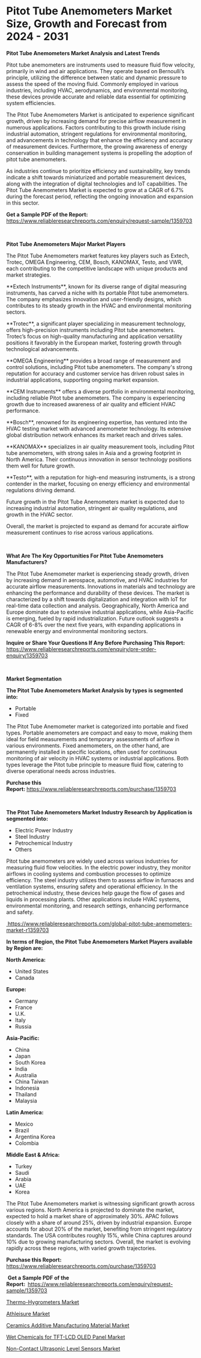 <p><h1>Pitot Tube Anemometers Market Size, Growth and Forecast from 2024 - 2031</h1></p><p><strong>Pitot Tube Anemometers Market Analysis and Latest Trends</strong></p>
<p><p>Pitot tube anemometers are instruments used to measure fluid flow velocity, primarily in wind and air applications. They operate based on Bernoulli’s principle, utilizing the difference between static and dynamic pressure to assess the speed of the moving fluid. Commonly employed in various industries, including HVAC, aerodynamics, and environmental monitoring, these devices provide accurate and reliable data essential for optimizing system efficiencies.</p><p>The Pitot Tube Anemometers Market is anticipated to experience significant growth, driven by increasing demand for precise airflow measurement in numerous applications. Factors contributing to this growth include rising industrial automation, stringent regulations for environmental monitoring, and advancements in technology that enhance the efficiency and accuracy of measurement devices. Furthermore, the growing awareness of energy conservation in building management systems is propelling the adoption of pitot tube anemometers. </p><p>As industries continue to prioritize efficiency and sustainability, key trends indicate a shift towards miniaturized and portable measurement devices, along with the integration of digital technologies and IoT capabilities. The Pitot Tube Anemometers Market is expected to grow at a CAGR of 6.7% during the forecast period, reflecting the ongoing innovation and expansion in this sector.</p></p>
<p><strong>Get a Sample PDF of the Report:&nbsp;</strong> <a href="https://www.reliableresearchreports.com/enquiry/request-sample/1359703">https://www.reliableresearchreports.com/enquiry/request-sample/1359703</a></p>
<p>&nbsp;</p>
<p><strong>Pitot Tube Anemometers Major Market Players</strong></p>
<p><p>The Pitot Tube Anemometers market features key players such as Extech, Trotec, OMEGA Engineering, CEM, Bosch, KANOMAX, Testo, and VWR, each contributing to the competitive landscape with unique products and market strategies.</p><p>**Extech Instruments**, known for its diverse range of digital measuring instruments, has carved a niche with its portable Pitot tube anemometers. The company emphasizes innovation and user-friendly designs, which contributes to its steady growth in the HVAC and environmental monitoring sectors.</p><p>**Trotec**, a significant player specializing in measurement technology, offers high-precision instruments including Pitot tube anemometers. Trotec’s focus on high-quality manufacturing and application versatility positions it favorably in the European market, fostering growth through technological advancements.</p><p>**OMEGA Engineering** provides a broad range of measurement and control solutions, including Pitot tube anemometers. The company's strong reputation for accuracy and customer service has driven robust sales in industrial applications, supporting ongoing market expansion.</p><p>**CEM Instruments** offers a diverse portfolio in environmental monitoring, including reliable Pitot tube anemometers. The company is experiencing growth due to increased awareness of air quality and efficient HVAC performance.</p><p>**Bosch**, renowned for its engineering expertise, has ventured into the HVAC testing market with advanced anemometer technology. Its extensive global distribution network enhances its market reach and drives sales.</p><p>**KANOMAX** specializes in air quality measurement tools, including Pitot tube anemometers, with strong sales in Asia and a growing footprint in North America. Their continuous innovation in sensor technology positions them well for future growth.</p><p>**Testo**, with a reputation for high-end measuring instruments, is a strong contender in the market, focusing on energy efficiency and environmental regulations driving demand.</p><p>Future growth in the Pitot Tube Anemometers market is expected due to increasing industrial automation, stringent air quality regulations, and growth in the HVAC sector. </p><p>Overall, the market is projected to expand as demand for accurate airflow measurement continues to rise across various applications.</p></p>
<p>&nbsp;</p>
<p><strong>What Are The Key Opportunities For Pitot Tube Anemometers Manufacturers?</strong></p>
<p><p>The Pitot Tube Anemometer market is experiencing steady growth, driven by increasing demand in aerospace, automotive, and HVAC industries for accurate airflow measurements. Innovations in materials and technology are enhancing the performance and durability of these devices. The market is characterized by a shift towards digitalization and integration with IoT for real-time data collection and analysis. Geographically, North America and Europe dominate due to extensive industrial applications, while Asia-Pacific is emerging, fueled by rapid industrialization. Future outlook suggests a CAGR of 6-8% over the next five years, with expanding applications in renewable energy and environmental monitoring sectors.</p></p>
<p><strong>Inquire or Share Your Questions If Any Before Purchasing This Report:</strong> <a href="https://www.reliableresearchreports.com/enquiry/pre-order-enquiry/1359703">https://www.reliableresearchreports.com/enquiry/pre-order-enquiry/1359703</a></p>
<p>&nbsp;</p>
<p><strong>Market Segmentation</strong></p>
<p><strong>The Pitot Tube Anemometers Market Analysis by types is segmented into:</strong></p>
<p><ul><li>Portable</li><li>Fixed</li></ul></p>
<p><p>The Pitot Tube Anemometer market is categorized into portable and fixed types. Portable anemometers are compact and easy to move, making them ideal for field measurements and temporary assessments of airflow in various environments. Fixed anemometers, on the other hand, are permanently installed in specific locations, often used for continuous monitoring of air velocity in HVAC systems or industrial applications. Both types leverage the Pitot tube principle to measure fluid flow, catering to diverse operational needs across industries.</p></p>
<p><strong>Purchase this Report:&nbsp;</strong><a href="https://www.reliableresearchreports.com/purchase/1359703">https://www.reliableresearchreports.com/purchase/1359703</a></p>
<p>&nbsp;</p>
<p><strong>The Pitot Tube Anemometers Market Industry Research by Application is segmented into:</strong></p>
<p><ul><li>Electric Power Industry</li><li>Steel Industry</li><li>Petrochemical Industry</li><li>Others</li></ul></p>
<p><p>Pitot tube anemometers are widely used across various industries for measuring fluid flow velocities. In the electric power industry, they monitor airflows in cooling systems and combustion processes to optimize efficiency. The steel industry utilizes them to assess airflow in furnaces and ventilation systems, ensuring safety and operational efficiency. In the petrochemical industry, these devices help gauge the flow of gases and liquids in processing plants. Other applications include HVAC systems, environmental monitoring, and research settings, enhancing performance and safety.</p></p>
<p><a href="https://www.reliableresearchreports.com/global-pitot-tube-anemometers-market-r1359703">&nbsp;https://www.reliableresearchreports.com/global-pitot-tube-anemometers-market-r1359703</a></p>
<p><strong>In terms of Region, the Pitot Tube Anemometers Market Players available by Region are:</strong></p>
<p>
    <p> <strong> North America: </strong>
        <ul>
            <li>United States</li>
            <li>Canada</li>
        </ul>
        </p> 
    <p> <strong> Europe: </strong>
        <ul>
            <li>Germany</li>
            <li>France</li>
            <li>U.K.</li>
            <li>Italy</li>
            <li>Russia</li>
        </ul>
        </p> 
    <p> <strong> Asia-Pacific: </strong>
        <ul>
            <li>China</li>
            <li>Japan</li>
            <li>South Korea</li>
            <li>India</li>
            <li>Australia</li>
            <li>China Taiwan</li>
            <li>Indonesia</li>
            <li>Thailand</li>
            <li>Malaysia</li>
        </ul>
        </p> 
    <p> <strong> Latin America: </strong>
        <ul>
            <li>Mexico</li>
            <li>Brazil</li>
            <li>Argentina Korea</li>
            <li>Colombia</li>
        </ul>
        </p> 
    <p> <strong> Middle East & Africa: </strong>
        <ul>
            <li>Turkey</li>
            <li>Saudi</li>
            <li>Arabia</li>
            <li>UAE</li>
            <li>Korea</li>
        </ul>
    </p>
    </p>
<p><p>The Pitot Tube Anemometers market is witnessing significant growth across various regions. North America is projected to dominate the market, expected to hold a market share of approximately 30%. APAC follows closely with a share of around 25%, driven by industrial expansion. Europe accounts for about 20% of the market, benefiting from stringent regulatory standards. The USA contributes roughly 15%, while China captures around 10% due to growing manufacturing sectors. Overall, the market is evolving rapidly across these regions, with varied growth trajectories.</p></p>
<p><strong>Purchase this Report: </strong><a href="https://www.reliableresearchreports.com/purchase/1359703">https://www.reliableresearchreports.com/purchase/1359703</a></p>
<p>&nbsp;<strong>Get a Sample PDF of the Report:&nbsp;&nbsp;</strong><a href="https://www.reliableresearchreports.com/enquiry/request-sample/1359703">https://www.reliableresearchreports.com/enquiry/request-sample/1359703</a></p>
<p><strong></strong></p>
<p><p><a href="https://github.com/NargisHussain75/Market-Research-Report-List-1/blob/main/thermo-hygrometers-market.md">Thermo-Hygrometers Market</a></p><p><a href="https://www.linkedin.com/pulse/athleisure-industry-sector-market-dynamics-future-scenarios-mdv9e?trackingId=Gr0tLtCDQG6eobMOq%2FzcvQ%3D%3D">Athleisure Market</a></p><p><a href="https://issuu.com/reportprime-2/docs/ceramics-additive-manufacturing-mat_d4123195ddf5a8">Ceramics Additive Manufacturing Material Market</a></p><p><a href="https://issuu.com/reportprime-2/docs/wet-chemicals-for-tft-lcd-oled-pane_bef07e430a726d">Wet Chemicals for TFT-LCD OLED Panel Market</a></p><p><a href="https://github.com/FlorianWolf90/Market-Research-Report-List-1/blob/main/non-contact-ultrasonic-level-sensors-market.md">Non-Contact Ultrasonic Level Sensors Market</a></p></p>